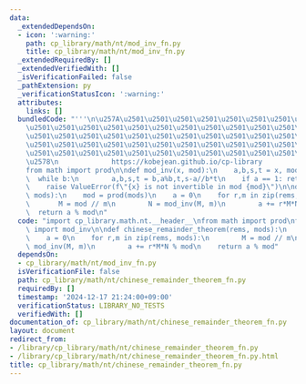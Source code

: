 ```yaml
---
data:
  _extendedDependsOn:
  - icon: ':warning:'
    path: cp_library/math/nt/mod_inv_fn.py
    title: cp_library/math/nt/mod_inv_fn.py
  _extendedRequiredBy: []
  _extendedVerifiedWith: []
  _isVerificationFailed: false
  _pathExtension: py
  _verificationStatusIcon: ':warning:'
  attributes:
    links: []
  bundledCode: "'''\n\u257A\u2501\u2501\u2501\u2501\u2501\u2501\u2501\u2501\u2501\u2501\
    \u2501\u2501\u2501\u2501\u2501\u2501\u2501\u2501\u2501\u2501\u2501\u2501\u2501\
    \u2501\u2501\u2501\u2501\u2501\u2501\u2501\u2501\u2501\u2501\u2501\u2501\u2501\
    \u2501\u2501\u2501\u2501\u2501\u2501\u2501\u2501\u2501\u2501\u2501\u2501\u2501\
    \u2501\u2501\u2501\u2501\u2501\u2501\u2501\u2501\u2501\u2501\u2501\u2501\u2501\
    \u2578\n             https://kobejean.github.io/cp-library               \n'''\n\
    from math import prod\n\ndef mod_inv(x, mod):\n    a,b,s,t = x, mod, 1, 0\n  \
    \  while b:\n        a,b,s,t = b,a%b,t,s-a//b*t\n    if a == 1: return s % mod\n\
    \    raise ValueError(f\"{x} is not invertible in mod {mod}\")\n\ndef chinese_remainder_theorem(rems,\
    \ mods):\n    mod = prod(mods)\n    a = 0\n    for r,m in zip(rems, mods):\n \
    \       M = mod // m\n        N = mod_inv(M, m)\n        a += r*M*N % mod\n  \
    \  return a % mod\n"
  code: "import cp_library.math.nt.__header__\nfrom math import prod\nfrom cp_library.math.nt.mod_inv_fn\
    \ import mod_inv\n\ndef chinese_remainder_theorem(rems, mods):\n    mod = prod(mods)\n\
    \    a = 0\n    for r,m in zip(rems, mods):\n        M = mod // m\n        N =\
    \ mod_inv(M, m)\n        a += r*M*N % mod\n    return a % mod"
  dependsOn:
  - cp_library/math/nt/mod_inv_fn.py
  isVerificationFile: false
  path: cp_library/math/nt/chinese_remainder_theorem_fn.py
  requiredBy: []
  timestamp: '2024-12-17 21:24:00+09:00'
  verificationStatus: LIBRARY_NO_TESTS
  verifiedWith: []
documentation_of: cp_library/math/nt/chinese_remainder_theorem_fn.py
layout: document
redirect_from:
- /library/cp_library/math/nt/chinese_remainder_theorem_fn.py
- /library/cp_library/math/nt/chinese_remainder_theorem_fn.py.html
title: cp_library/math/nt/chinese_remainder_theorem_fn.py
---
```

